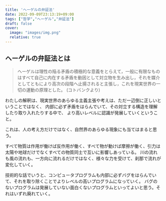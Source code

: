 ```yaml
---
title: 'ヘーゲルの弁証法'
date: 2022-09-09T23:13:19+09:00
tags: ["哲学","ヘーゲル","弁証法"]
draft: false
cover:
  image: "images/img.png"
  relative: true
---
```

## ヘーゲルの弁証法とは

> ヘーゲルは理性の陥る矛盾の積極的な意義をとらえて，一般に有限なものはすべて自己に内在する矛盾を動因として対立物を生み出し，それを媒介としてともにより高次の段階へ止揚されると主張し，これを現実世界の一切の運動の原理とした。
> (コトバンクより)

わたしの解釈は、現実世界のあらゆる主義主張や考えは、ただ一辺倒に正しいということではなく、
内部に必ず矛盾をはらんでいて、その対立する構造を理解したり取り入れたりする中で、
より高いレベルに認識が発展していくということ。

これは、人の考え方だけではなく、自然界のあらゆる現象にも当てはまると思う。

すべて物質は作用が働けば反作用が働く、すべて物が動けば摩擦が働く、引力は太陽や地球だけでなくすべての物質同士で互いに影響しあっている。
川の流れも風の流れも、一方向に流れるだけではなく、様々な力を受けて、刹那で流れが変化していく。

技術的な話でいうと、コンピュータプログラムも内部に必ずバグをはらんでいて、それを取り除くことでよりレベルの高いプログラムになっていく。
バグのないプログラムは発展していない面白くないプログラムといってよいと思う。それはいずれ廃れていく。